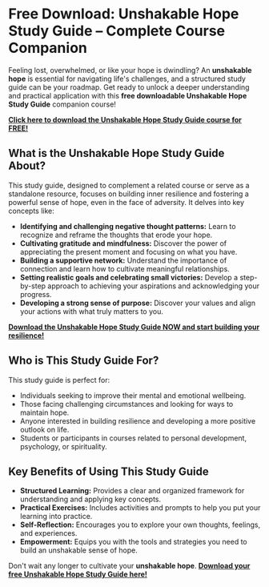 # Free Download: Unshakable Hope Study Guide – Complete Course Companion

Feeling lost, overwhelmed, or like your hope is dwindling? An **unshakable hope** is essential for navigating life's challenges, and a structured study guide can be your roadmap. Get ready to unlock a deeper understanding and practical application with this **free downloadable Unshakable Hope Study Guide** companion course!

[**Click here to download the Unshakable Hope Study Guide course for FREE!**](https://udemywork.com/unshakable-hope-study-guide)

## What is the Unshakable Hope Study Guide About?

This study guide, designed to complement a related course or serve as a standalone resource, focuses on building inner resilience and fostering a powerful sense of hope, even in the face of adversity. It delves into key concepts like:

*   **Identifying and challenging negative thought patterns:** Learn to recognize and reframe the thoughts that erode your hope.
*   **Cultivating gratitude and mindfulness:** Discover the power of appreciating the present moment and focusing on what you have.
*   **Building a supportive network:** Understand the importance of connection and learn how to cultivate meaningful relationships.
*   **Setting realistic goals and celebrating small victories:** Develop a step-by-step approach to achieving your aspirations and acknowledging your progress.
*   **Developing a strong sense of purpose:** Discover your values and align your actions with what truly matters to you.

[**Download the Unshakable Hope Study Guide NOW and start building your resilience!**](https://udemywork.com/unshakable-hope-study-guide)

## Who is This Study Guide For?

This study guide is perfect for:

*   Individuals seeking to improve their mental and emotional wellbeing.
*   Those facing challenging circumstances and looking for ways to maintain hope.
*   Anyone interested in building resilience and developing a more positive outlook on life.
*   Students or participants in courses related to personal development, psychology, or spirituality.

## Key Benefits of Using This Study Guide

*   **Structured Learning:** Provides a clear and organized framework for understanding and applying key concepts.
*   **Practical Exercises:** Includes activities and prompts to help you put your learning into practice.
*   **Self-Reflection:** Encourages you to explore your own thoughts, feelings, and experiences.
*   **Empowerment:** Equips you with the tools and strategies you need to build an unshakable sense of hope.

Don't wait any longer to cultivate your **unshakable hope**. **[Download your free Unshakable Hope Study Guide here!](https://udemywork.com/unshakable-hope-study-guide)**
